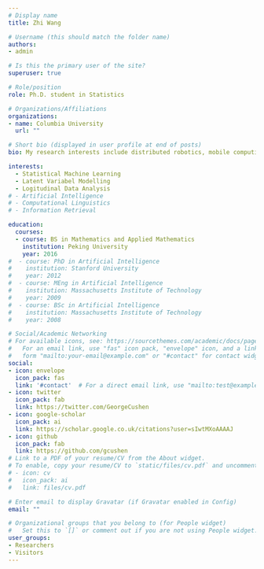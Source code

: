 ```yaml
---
# Display name
title: Zhi Wang

# Username (this should match the folder name)
authors:
- admin

# Is this the primary user of the site?
superuser: true

# Role/position
role: Ph.D. student in Statistics

# Organizations/Affiliations
organizations:
- name: Columbia University
  url: ""

# Short bio (displayed in user profile at end of posts)
bio: My research interests include distributed robotics, mobile computing and programmable matter.

interests:
  - Statistical Machine Learning
  - Latent Variabel Modelling
  - Logitudinal Data Analysis
# - Artificial Intelligence
# - Computational Linguistics
# - Information Retrieval

education:
  courses:
  - course: BS in Mathematics and Applied Mathematics
    institution: Peking University
    year: 2016
#  - course: PhD in Artificial Intelligence
#    institution: Stanford University
#    year: 2012
#  - course: MEng in Artificial Intelligence
#    institution: Massachusetts Institute of Technology
#    year: 2009
#  - course: BSc in Artificial Intelligence
#    institution: Massachusetts Institute of Technology
#    year: 2008

# Social/Academic Networking
# For available icons, see: https://sourcethemes.com/academic/docs/page-builder/#icons
#   For an email link, use "fas" icon pack, "envelope" icon, and a link in the
#   form "mailto:your-email@example.com" or "#contact" for contact widget.
social:
- icon: envelope
  icon_pack: fas
  link: '#contact'  # For a direct email link, use "mailto:test@example.org".
- icon: twitter
  icon_pack: fab
  link: https://twitter.com/GeorgeCushen
- icon: google-scholar
  icon_pack: ai
  link: https://scholar.google.co.uk/citations?user=sIwtMXoAAAAJ
- icon: github
  icon_pack: fab
  link: https://github.com/gcushen
# Link to a PDF of your resume/CV from the About widget.
# To enable, copy your resume/CV to `static/files/cv.pdf` and uncomment the lines below.
# - icon: cv
#   icon_pack: ai
#   link: files/cv.pdf

# Enter email to display Gravatar (if Gravatar enabled in Config)
email: ""

# Organizational groups that you belong to (for People widget)
#   Set this to `[]` or comment out if you are not using People widget.
user_groups:
- Researchers
- Visitors
---
```


